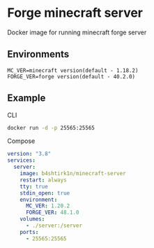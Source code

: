 # Forge minecraft server

Docker image for running minecraft forge server

## Environments
``` 
MC_VER=minecraft version(default - 1.18.2)
FORGE_VER=forge version(default - 40.2.0)
```
## Example
CLI
``` sh
docker run -d -p 25565:25565
```
Compose
``` yaml
version: "3.8"
services:
  server:
    image: b4shtirk1n/minecraft-server
    restart: always
    tty: true
    stdin_open: true
    environment:
      MC_VER: 1.20.2
      FORGE_VER: 48.1.0
    volumes:
      - ./server:/server
    ports:
      - 25565:25565
```